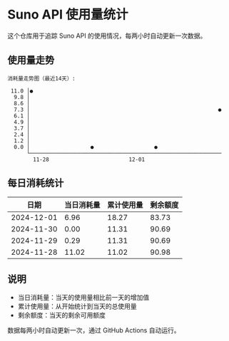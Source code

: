 # Suno API 使用量统计

这个仓库用于追踪 Suno API 的使用情况，每两小时自动更新一次数据。

## 使用量走势

```
消耗量走势图（最近14天）:

 11.0 │●
  9.8 │
  8.6 │
  7.3 │                                                           ●
  6.1 │
  4.9 │
  3.7 │
  2.4 │
  1.2 │
  0.0 │                   ●                   ●
      └────────────────────────────────────────────────────────────
        11-28                         12-01
```

## 每日消耗统计

| 日期 | 当日消耗量 | 累计使用量 | 剩余额度 |
|------|------------|------------|-----------|
| 2024-12-01 | 6.96 | 18.27 | 83.73 |
| 2024-11-30 | 0.00 | 11.31 | 90.69 |
| 2024-11-29 | 0.29 | 11.31 | 90.69 |
| 2024-11-28 | 11.02 | 11.02 | 90.98 |

## 说明

- 当日消耗量：当天的使用量相比前一天的增加值
- 累计使用量：从开始统计到当天的总使用量
- 剩余额度：当天的剩余可用额度

数据每两小时自动更新一次，通过 GitHub Actions 自动运行。